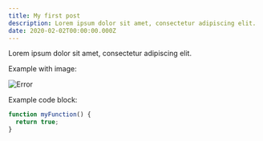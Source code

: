 ```yaml
---
title: My first post
description: Lorem ipsum dolor sit amet, consectetur adipiscing elit.
date: 2020-02-02T00:00:00.000Z
---
```

Lorem ipsum dolor sit amet, consectetur adipiscing elit.

Example with image:

![Error]()

Example code block:

```js
function myFunction() {
  return true;
}
```